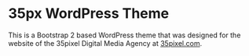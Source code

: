 35px WordPress Theme
===================

This is a Bootstrap 2 based WordPress theme that was designed for the website of the 35pixel Digital Media Agency at [35pixel.com](https://www.35pixel.com/).


